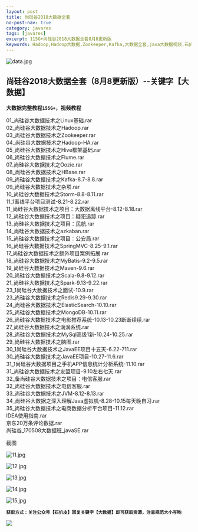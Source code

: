 ```yaml
---
layout: post
title: 尚硅谷2018大数据全套
no-post-nav: true
category: javares
tags: [javares]
excerpt: 115G+尚硅谷2018大数据全套8月8更新版
keywords: Hadoop,Hadoop大数据,Zookeeper,Kafka,大数据全套,java大数据视频,石扒皮java栈点,大数据教程
---
```


![data.jpg](https://upload-images.jianshu.io/upload_images/12555954-6071b7f2f60da3b1.jpg?imageMogr2/auto-orient/strip%7CimageView2/2/w/1240)

## 尚硅谷2018大数据全套（8月8更新版）--关键字【大数据】

**大数据完整教程`155G+`，视频教程**



01_尚硅谷大数据技术之Linux基础.rar<br/>
02_尚硅谷大数据技术之Hadoop.rar<br/>
03_尚硅谷大数据技术之Zookeeper.rar<br/>
04_尚硅谷大数据技术之Hadoop-HA.rar<br/>
05_尚硅谷大数据技术之Hive框架基础.rar<br/>
06_尚硅谷大数据技术之Flume.rar<br/>
07_尚硅谷大数据技术之Oozie.rar<br/>
08_尚硅谷大数据技术之HBase.rar<br/>
09_尚硅谷大数据技术之Kafka-8.7-8.8.rar<br/>
09_尚硅谷大数据技术之杂项.rar<br/>
10_尚硅谷大数据技术之Storm-8.8-8.11.rar<br/>
11_1离线平台项目测试-8.21-8.22.rar<br/>
11_尚硅谷大数据技术之项目：大数据离线平台-8.12-8.18.rar<br/>
12_尚硅谷大数据技术之项目：疑犯追踪.rar<br/>
13_尚硅谷大数据技术之项目：民航.rar<br/>
14_尚硅谷大数据技术之azkaban.rar<br/>
15_尚硅谷大数据技术之项目：公安局.rar<br/>
16_尚硅谷大数据技术之SpringMVC-8.25-9.1.rar<br/>
17_尚硅谷大数据技术之额外项目案例拓展.rar<br/>
18_尚硅谷大数据技术之MyBatis-9.2-9.5.rar<br/>
19_尚硅谷大数据技术之Maven-9.6.rar<br/>
20_尚硅谷大数据技术之Scala-9.8-9.12.rar<br/>
21_尚硅谷大数据技术之Spark-9.13-9.22.rar<br/>
23_1尚硅谷大数据技术之面试-10.9.rar<br/>
23_尚硅谷大数据技术之Redis9.29-9.30.rar<br/>
24_尚硅谷大数据技术之ElasticSearch-10.10.rar<br/>
25_尚硅谷大数据技术之MongoDB-10.11.rar<br/>
26_尚硅谷大数据技术之电影推荐系统-10.13-10.23断断续续.rar<br/>
27_尚硅谷大数据技术之滴滴系统.rar<br/>
28_尚硅谷大数据技术之MySql高级1新-10.24-10.25.rar<br/>
29_尚硅谷大数据技术之脑图.rar<br/>
30_1尚硅谷大数据技术之JavaEE项目十五天-6.22-711.rar<br/>
30_尚硅谷大数据技术之JavaEE项目-10.27-11.6.rar<br/>
31_1尚硅谷大数据项目之手机APP信息统计分析系统-11.10.rar<br/>
31_尚硅谷大数据技术之友盟项目-9.10左右七天.rar<br/>
32_备尚硅谷大数据技术之项目：电信客服.rar<br/>
32_尚硅谷大数据技术之电信客服.rar<br/>
33_尚硅谷大数据技术之JVM-8.12-8.13.rar<br/>
34_尚硅谷大数据之深入理解Java虚拟机-8.28-10.15每天晚自习.rar<br/>
35_尚硅谷大数据技术之电商数据分析平台项目-11.12.rar<br/>
IDEA使用指南.rar<br/>
京东20万条评论数据.rar<br/>
尚硅谷_170508大数据班_javaSE.rar<br/>

截图

![11.jpg](https://upload-images.jianshu.io/upload_images/12555954-3c913efb5d4ac5a8.jpg?imageMogr2/auto-orient/strip%7CimageView2/2/w/1240)

![12.jpg](https://upload-images.jianshu.io/upload_images/12555954-757bea9cc3a7cd17.jpg?imageMogr2/auto-orient/strip%7CimageView2/2/w/1240)

![13.jpg](https://upload-images.jianshu.io/upload_images/12555954-07ddb2d4152e4d14.jpg?imageMogr2/auto-orient/strip%7CimageView2/2/w/1240)

![14.jpg](https://upload-images.jianshu.io/upload_images/12555954-4a5180fa010647cc.jpg?imageMogr2/auto-orient/strip%7CimageView2/2/w/1240)

![15.jpg](https://upload-images.jianshu.io/upload_images/12555954-3f932c04de4e01c2.jpg?imageMogr2/auto-orient/strip%7CimageView2/2/w/1240)

**`获取方式：关注公众号【石扒皮】回复关键字【大数据】即可获取资源，注意规范大小写哟`**





![](D:\blog\shixiuyin.github.io\assets\images\img01\data.jpg)













